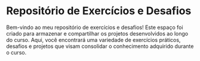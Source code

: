 # Repositório de Exercícios e Desafios

Bem-vindo ao meu repositório de exercícios e desafios! Este espaço foi criado para armazenar e compartilhar os projetos desenvolvidos ao longo do curso. Aqui, você encontrará uma variedade de exercícios práticos, desafios e projetos que visam consolidar o conhecimento adquirido durante o curso.


